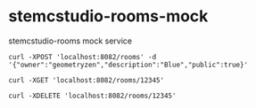 # stemcstudio-rooms-mock

stemcstudio-rooms mock service

```
curl -XPOST 'localhost:8082/rooms' -d '{"owner":"geometryzen","description":"Blue","public":true}'
```

```
curl -XGET 'localhost:8082/rooms/12345'
```

```
curl -XDELETE 'localhost:8082/rooms/12345'
```
